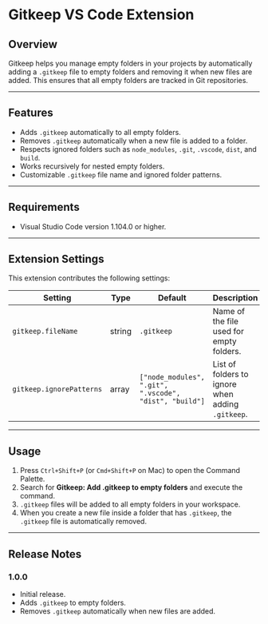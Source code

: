 # Gitkeep VS Code Extension

## Overview
Gitkeep helps you manage empty folders in your projects by automatically adding a `.gitkeep` file to empty folders and removing it when new files are added. This ensures that all empty folders are tracked in Git repositories.

---

## Features
- Adds `.gitkeep` automatically to all empty folders.
- Removes `.gitkeep` automatically when a new file is added to a folder.
- Respects ignored folders such as `node_modules`, `.git`, `.vscode`, `dist`, and `build`.
- Works recursively for nested empty folders.
- Customizable `.gitkeep` file name and ignored folder patterns.

---

## Requirements
- Visual Studio Code version 1.104.0 or higher.

---

## Extension Settings
This extension contributes the following settings:

| Setting | Type | Default | Description |
|---------|------|---------|-------------|
| `gitkeep.fileName` | string | `.gitkeep` | Name of the file used for empty folders. |
| `gitkeep.ignorePatterns` | array | `["node_modules", ".git", ".vscode", "dist", "build"]` | List of folders to ignore when adding `.gitkeep`. |

---

## Usage
1. Press `Ctrl+Shift+P` (or `Cmd+Shift+P` on Mac) to open the Command Palette.
2. Search for **Gitkeep: Add .gitkeep to empty folders** and execute the command.
3. `.gitkeep` files will be added to all empty folders in your workspace.
4. When you create a new file inside a folder that has `.gitkeep`, the `.gitkeep` file is automatically removed.

---

## Release Notes

### 1.0.0
- Initial release.
- Adds `.gitkeep` to empty folders.
- Removes `.gitkeep` automatically when new files are added.
